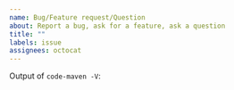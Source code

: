 ```yaml
---
name: Bug/Feature request/Question
about: Report a bug, ask for a feature, ask a question
title: ""
labels: issue
assignees: octocat
---
```



Output of `code-maven -V`:
```
```
